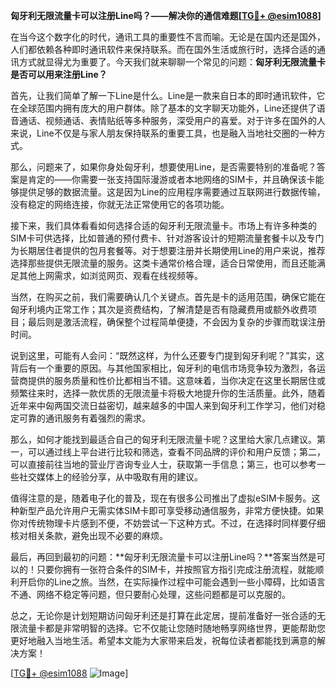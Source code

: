 **匈牙利无限流量卡可以注册Line吗？——解决你的通信难题[[TG💪+ @esim1088](https://t.me/s/esim1088)]**

在当今这个数字化的时代，通讯工具的重要性不言而喻。无论是在国内还是国外，人们都依赖各种即时通讯软件来保持联系。而在国外生活或旅行时，选择合适的通讯方式就显得尤为重要了。今天我们就来聊聊一个常见的问题：**匈牙利无限流量卡是否可以用来注册Line？**

首先，让我们简单了解一下Line是什么。Line是一款来自日本的即时通讯软件，它在全球范围内拥有庞大的用户群体。除了基本的文字聊天功能外，Line还提供了语音通话、视频通话、表情贴纸等多种服务，深受用户的喜爱。对于许多在国外的人来说，Line不仅是与家人朋友保持联系的重要工具，也是融入当地社交圈的一种方式。

那么，问题来了，如果你身处匈牙利，想要使用Line，是否需要特别的准备呢？答案是肯定的——你需要一张支持国际漫游或者本地网络的SIM卡，并且确保该卡能够提供足够的数据流量。这是因为Line的应用程序需要通过互联网进行数据传输，没有稳定的网络连接，你就无法正常使用它的各项功能。

接下来，我们具体看看如何选择合适的匈牙利无限流量卡。市场上有许多种类的SIM卡可供选择，比如普通的预付费卡、针对游客设计的短期流量套餐卡以及专门为长期居住者提供的包月套餐等。对于想要注册并长期使用Line的用户来说，推荐选择那些提供无限流量的服务。这类卡通常价格合理，适合日常使用，而且还能满足其他上网需求，如浏览网页、观看在线视频等。

当然，在购买之前，我们需要确认几个关键点。首先是卡的适用范围，确保它能在匈牙利境内正常工作；其次是资费结构，了解清楚是否有隐藏费用或额外收费项目；最后则是激活流程，确保整个过程简单便捷，不会因为复杂的步骤而耽误注册时间。

说到这里，可能有人会问：“既然这样，为什么还要专门提到匈牙利呢？”其实，这背后有一个重要的原因。与其他国家相比，匈牙利的电信市场竞争较为激烈，各运营商提供的服务质量和性价比都相当不错。这意味着，当你决定在这里长期居住或频繁往来时，选择一款优质的无限流量卡将极大地提升你的生活质量。此外，随着近年来中匈两国交流日益密切，越来越多的中国人来到匈牙利工作学习，他们对稳定可靠的通讯服务有着强烈的需求。

那么，如何才能找到最适合自己的匈牙利无限流量卡呢？这里给大家几点建议。第一，可以通过线上平台进行比较和筛选，查看不同品牌的评价和用户反馈；第二，可以直接前往当地的营业厅咨询专业人士，获取第一手信息；第三，也可以参考一些社交媒体上的经验分享，从中吸取有用的建议。

值得注意的是，随着电子化的普及，现在有很多公司推出了虚拟eSIM卡服务。这种新型产品允许用户无需实体SIM卡即可享受移动通信服务，非常方便快捷。如果你对传统物理卡片感到不便，不妨尝试一下这种方式。不过，在选择时同样要仔细核对相关条款，避免出现不必要的麻烦。

最后，再回到最初的问题：**匈牙利无限流量卡可以注册Line吗？**答案当然是可以的！只要你拥有一张符合条件的SIM卡，并按照官方指引完成注册流程，就能顺利开启你的Line之旅。当然，在实际操作过程中可能会遇到一些小障碍，比如语言不通、网络不稳定等问题，但只要耐心处理，这些问题都是可以克服的。

总之，无论你是计划短期访问匈牙利还是打算在此定居，提前准备好一张合适的无限流量卡都是非常明智的选择。它不仅能让您随时随地畅享网络世界，更能帮助您更好地融入当地生活。希望本文能为大家带来启发，祝每位读者都能找到满意的解决方案！

[[TG💪+ @esim1088](https://t.me/s/esim1088) ![Image](https://i.postimg.cc/4NQfJmqS/Snipaste-2025-05-13-00-14-12.png)]